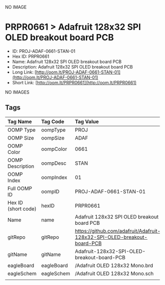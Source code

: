 


  
NO IMAGE  
# PRPR0661 > Adafruit 128x32 SPI OLED breakout board PCB

- ID: PROJ-ADAF-0661-STAN-01
- Hex ID: PRPR0661
- Name: Adafruit 128x32 SPI OLED breakout board PCB
- Description: Adafruit 128x32 SPI OLED breakout board PCB
- Long Link: [http://oom.lt/PROJ-ADAF-0661-STAN-01](http://oom.lt/PROJ-ADAF-0661-STAN-01)
- Short Link: [http://oom.lt/PRPR0661](http://oom.lt/PRPR0661)
  
NO IMAGES  
## Tags
  

|Tag Name|Tag Code|Tag Value|
| :--- | :--- | :--- |
|OOMP Type|oompType|PROJ|
|OOMP Size|oompSize|ADAF|
|OOMP Color|oompColor|0661|
|OOMP Description|oompDesc|STAN|
|OOMP Index|oompIndex|01|
|Full OOMP ID|oompID|PROJ-ADAF-0661-STAN-01|
|Hex ID (short code)|hexID|PRPR0661|
|Name|name|Adafruit 128x32 SPI OLED breakout board PCB|
|gitRepo|gitRepo|https://github.com/adafruit/Adafruit-128x32-SPI-OLED-breakout-board-PCB|
|gitName|gitName|Adafruit-128x32-SPI-OLED-breakout-board-PCB|
|eagleBoard|eagleBoard|/Adafruit OLED 128x32 Mono.brd|
|eagleSchem|eagleSchem|/Adafruit OLED 128x32 Mono.sch|
||||
